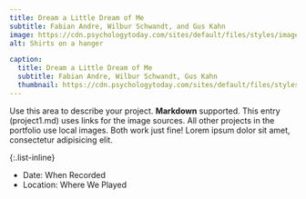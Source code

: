 ```yaml
---
title: Dream a Little Dream of Me
subtitle: Fabian Andre, Wilbur Schwandt, and Gus Kahn
image: https://cdn.psychologytoday.com/sites/default/files/styles/image-article_inline_full_caption/public/field_blog_entry_images/2020-09/shutterstock_625010075a.jpg
alt: Shirts on a hanger

caption:
  title: Dream a Little Dream of Me
  subtitle: Fabian Andre, Wilbur Schwandt, Gus Kahn
  thumbnail: https://cdn.psychologytoday.com/sites/default/files/styles/image-article_inline_full_caption/public/field_blog_entry_images/2020-09/shutterstock_625010075a.jpg
---
```

Use this area to describe your project. **Markdown** supported. This entry (project1.md) uses links for the image sources. All other projects in the portfolio use local images. Both work just fine! Lorem ipsum dolor sit amet, consectetur adipisicing elit. 

{:.list-inline}
- Date: When Recorded
- Location: Where We Played
